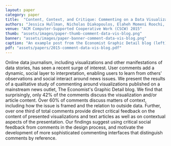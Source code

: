 ```yaml
---
layout: paper
category: paper
title:  "Content, Context, and Critique: Commenting on a Data Visualization Blog"
authors: "Jessica Hullman, Nicholas Diakopoulos, Elaheh Momeni Roochi, Eytan Adar"
venue: "ACM Computer-Supported Cooperative Work (CSCW) 2015"
thumb: "assets/images/paper-thumb-comment-data-vis-blog.png"
banner: "assets/images/paper-banner-comment-data-vis-blog.png"
caption: "An example post from the Economist Graphic Detail blog (left) and graph showing the percentage of comments discussing the context versus content of posts among singleton and repeat commenters (right). Singletons are more likely than repeat commenters to provide comments on content."
pdf: "assets/papers/2015-comment-data-vis-blog.pdf"
---
```


<!-- abstract -->
Online data journalism, including visualizations and other manifestations of data stories, has seen a recent surge of interest. User comments add a dynamic, social layer to interpretation, enabling users to learn from others' observations and social interact around news issues. We present the results of a qualitative study of commenting around visualizations published on a mainstream news outlet, The Economist's Graphic Detail blog. We find that surprisingly, only 42% of the comments discuss the visualization and/or article content. Over 60% of comments discuss matters of context, including how the issue is framed and the relation to outside data. Further, over one third of total comments provide direct critical feedback on the content of presented visualizations and text articles as well as on contextual aspects of the presentation. Our findings suggest using critical social feedback from comments in the design process, and motivate the development of more sophisticated commenting interfaces that distinguish comments by reference.
